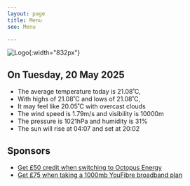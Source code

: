 ```yaml
---
layout: page
title: Menu
seo: Menu

---
```


![Logo](/images/logo.jpg){:width="832px"}

<!-- weather_marker starts -->
## On Tuesday, 20 May 2025

- The average temperature today is 21.08˚C,
- With highs of 21.08˚C and lows of 21.08˚C,
- It may feel like 20.05˚C with overcast clouds
- The wind speed is 1.79m/s and visibility is 10000m
- The pressure is 1021hPa and humidity is 31%
- The sun will rise at 04:07 and set at 20:02

<!-- weather_marker ends -->

## Sponsors

- [Get £50 credit when switching to Octopus Energy](https://bit.ly/3oD1nnS)
- [Get £75 when taking a 1000mb YouFibre broadband plan](https://aklam.io/91zWhU?)
